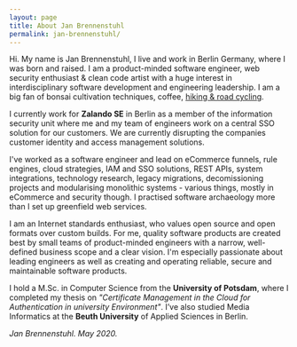 ```yaml
---
layout: page
title: About Jan Brennenstuhl
permalink: jan-brennenstuhl/
---
```


Hi. My name is Jan Brennenstuhl, I live and work in Berlin Germany, where I was born and raised. I am a product-minded software engineer, web security enthusiast & clean code artist with a huge interest in interdisciplinary software development and engineering leadership. I am a big fan of bonsai cultivation techniques, coffee, <a href="https://www.rucksackrebellen.de" title="Rucksackrebellen Wander-Blog">hiking & road cycling</a>.

I currently work for **Zalando SE** in Berlin as a member of the information security unit where me and my team of engineers work on a central SSO solution for our customers. We are currently disrupting the companies customer identity and access management solutions.

I've worked as a software engineer and lead on eCommerce funnels, rule engines, cloud strategies, IAM and SSO solutions, REST APIs, system integrations, technology research, legacy migrations, decomissioning projects and modularising monolithic systems - various things, mostly in eCommerce and security though. I practised software archaeology more than I set up greenfield web services.   

I am an Internet standards enthusiast, who values open source and open formats over custom builds. For me, quality software products are created best by small teams of product-minded engineers with a narrow, well-defined business scope and a clear vision. I'm especially passionate about leading engineers as well as creating and operating reliable, secure and maintainable software products.

I hold a M.Sc. in Computer Science from the **University of Potsdam**, where I completed my thesis on *"Certificate Management in the Cloud for Authentication in university Environment"*. I’ve also studied Media Informatics at the **Beuth University** of Applied Sciences in Berlin.

*Jan Brennenstuhl. May 2020.*
